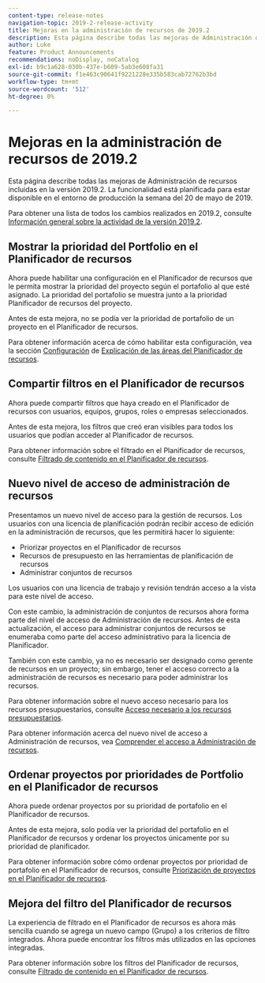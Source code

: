```yaml
---
content-type: release-notes
navigation-topic: 2019-2-release-activity
title: Mejoras en la administración de recursos de 2019.2
description: Esta página describe todas las mejoras de Administración de recursos incluidas en la versión 2019.2. La funcionalidad está planificada para estar disponible en el entorno de producción la semana del 20 de mayo de 2019.
author: Luke
feature: Product Announcements
recommendations: noDisplay, noCatalog
exl-id: b9c1a628-030b-437e-b609-5ab3e608fa31
source-git-commit: f1e463c90641f9221228e335b583cab72762b3bd
workflow-type: tm+mt
source-wordcount: '512'
ht-degree: 0%

---
```


# Mejoras en la administración de recursos de 2019.2

Esta página describe todas las mejoras de Administración de recursos incluidas en la versión 2019.2. La funcionalidad está planificada para estar disponible en el entorno de producción la semana del 20 de mayo de 2019.

Para obtener una lista de todos los cambios realizados en 2019.2, consulte [Información general sobre la actividad de la versión 2019.2](../../../../product-announcements/product-releases/quarterly-release-archive/2019.2-release-activity/2019-2-release-activity-overview.md).

## Mostrar la prioridad del Portfolio en el Planificador de recursos

Ahora puede habilitar una configuración en el Planificador de recursos que le permita mostrar la prioridad del proyecto según el portafolio al que esté asignado. La prioridad del portafolio se muestra junto a la prioridad Planificador de recursos del proyecto.

Antes de esta mejora, no se podía ver la prioridad de portafolio de un proyecto en el Planificador de recursos.

Para obtener información acerca de cómo habilitar esta configuración, vea la sección [Configuración](../../../../resource-mgmt/resource-planning/resource-planner-navigation.md#settings) de [Explicación de las áreas del Planificador de recursos](../../../../resource-mgmt/resource-planning/resource-planner-navigation.md).

## Compartir filtros en el Planificador de recursos

Ahora puede compartir filtros que haya creado en el Planificador de recursos con usuarios, equipos, grupos, roles o empresas seleccionados.

Antes de esta mejora, los filtros que creó eran visibles para todos los usuarios que podían acceder al Planificador de recursos.

Para obtener información sobre el filtrado en el Planificador de recursos, consulte [Filtrado de contenido en el Planificador de recursos](../../../../resource-mgmt/resource-planning/filter-resource-planner.md).

## Nuevo nivel de acceso de administración de recursos

Presentamos un nuevo nivel de acceso para la gestión de recursos. Los usuarios con una licencia de planificación podrán recibir acceso de edición en la administración de recursos, que les permitirá hacer lo siguiente:

* Priorizar proyectos en el Planificador de recursos
* Recursos de presupuesto en las herramientas de planificación de recursos
* Administrar conjuntos de recursos

Los usuarios con una licencia de trabajo y revisión tendrán acceso a la vista para este nivel de acceso.

Con este cambio, la administración de conjuntos de recursos ahora forma parte del nivel de acceso de Administración de recursos. Antes de esta actualización, el acceso para administrar conjuntos de recursos se enumeraba como parte del acceso administrativo para la licencia de Planificador.

También con este cambio, ya no es necesario ser designado como gerente de recursos en un proyecto; sin embargo, tener el acceso correcto a la administración de recursos es necesario para poder administrar los recursos.

Para obtener información sobre el nuevo acceso necesario para los recursos presupuestarios, consulte [Acceso necesario a los recursos presupuestarios](../../../../resource-mgmt/resource-planning/access-needed-to-budget-resources.md).

Para obtener información acerca del nuevo nivel de acceso a Administración de recursos, vea [Comprender el acceso a Administración de recursos](../../../../administration-and-setup/add-users/configure-and-grant-access/grant-access-resource-management.md).

## Ordenar proyectos por prioridades de Portfolio en el Planificador de recursos

Ahora puede ordenar proyectos por su prioridad de portafolio en el Planificador de recursos.

Antes de esta mejora, solo podía ver la prioridad del portafolio en el Planificador de recursos y ordenar los proyectos únicamente por su prioridad de planificador.

Para obtener información sobre cómo ordenar proyectos por prioridad de portafolio en el Planificador de recursos, consulte [Priorización de proyectos en el Planificador de recursos](../../../../resource-mgmt/resource-planning/prioritize-projects-resource-planner.md).

## Mejora del filtro del Planificador de recursos

La experiencia de filtrado en el Planificador de recursos es ahora más sencilla cuando se agrega un nuevo campo (Grupo) a los criterios de filtro integrados. Ahora puede encontrar los filtros más utilizados en las opciones integradas.

Para obtener información sobre los filtros del Planificador de recursos, consulte [Filtrado de contenido en el Planificador de recursos](../../../../resource-mgmt/resource-planning/filter-resource-planner.md).

